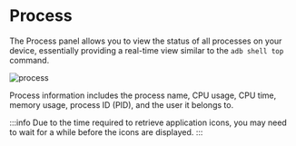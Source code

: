 # Process

The Process panel allows you to view the status of all processes on your device, essentially providing a real-time view similar to the `adb shell top` command.

![process](/process.png)

Process information includes the process name, CPU usage, CPU time, memory usage, process ID (PID), and the user it belongs to.

:::info Due to the time required to retrieve application icons, you may need to wait for a while before the icons are displayed. 
:::
